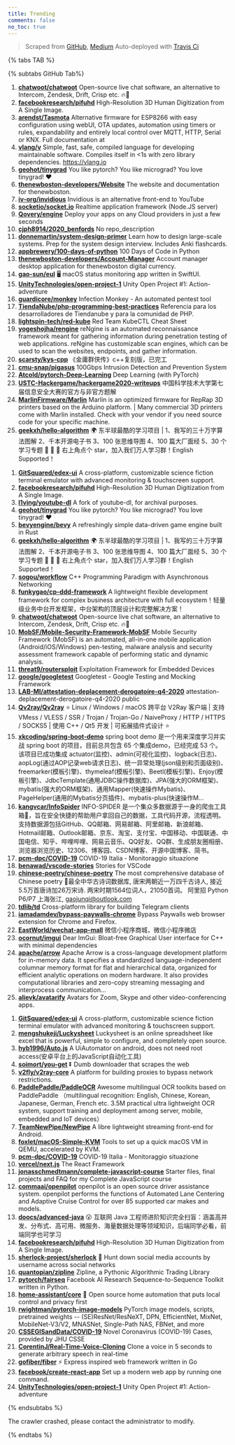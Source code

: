 ```yaml
---
title: Trending
comments: false
no_toc: true
---
```


> Scraped from [GitHub](https://github.com/trending), [Medium](https://medium.com/topic/popular)
Auto-deployed with [Travis Ci](https://travis-ci.org/)

{% tabs TAB %}
<!-- tab GitHub -->
{% subtabs GitHub Tab%}
<!-- tab Daily -->
1. [**chatwoot/chatwoot**](https://github.com/chatwoot/chatwoot)
Open-source live chat software, an alternative to Intercom, Zendesk, Drift, Crisp etc. 🔥💬
2. [**facebookresearch/pifuhd**](https://github.com/facebookresearch/pifuhd)
High-Resolution 3D Human Digitization from A Single Image.
3. [**arendst/Tasmota**](https://github.com/arendst/Tasmota)
Alternative firmware for ESP8266 with easy configuration using webUI, OTA updates, automation using timers or rules, expandability and entirely local control over MQTT, HTTP, Serial or KNX. Full documentation at
4. [**vlang/v**](https://github.com/vlang/v)
Simple, fast, safe, compiled language for developing maintainable software. Compiles itself in <1s with zero library dependencies. https://vlang.io
5. [**geohot/tinygrad**](https://github.com/geohot/tinygrad)
You like pytorch? You like micrograd? You love tinygrad! ❤️
6. [**thenewboston-developers/Website**](https://github.com/thenewboston-developers/Website)
The website and documentation for thenewboston.
7. [**iv-org/invidious**](https://github.com/iv-org/invidious)
Invidious is an alternative front-end to YouTube
8. [**socketio/socket.io**](https://github.com/socketio/socket.io)
Realtime application framework (Node.JS server)
9. [**Qovery/engine**](https://github.com/Qovery/engine)
Deploy your apps on any Cloud providers in just a few seconds
10. [**cjph8914/2020_benfords**](https://github.com/cjph8914/2020_benfords)
No repo_description
11. [**donnemartin/system-design-primer**](https://github.com/donnemartin/system-design-primer)
Learn how to design large-scale systems. Prep for the system design interview. Includes Anki flashcards.
12. [**appbrewery/100-days-of-python**](https://github.com/appbrewery/100-days-of-python)
100 Days of Code in Python
13. [**thenewboston-developers/Account-Manager**](https://github.com/thenewboston-developers/Account-Manager)
Account manager desktop application for thenewboston digital currency.
14. [**gao-sun/eul**](https://github.com/gao-sun/eul)
🖥️ macOS status monitoring app written in SwiftUI.
15. [**UnityTechnologies/open-project-1**](https://github.com/UnityTechnologies/open-project-1)
Unity Open Project #1: Action-adventure
16. [**guardicore/monkey**](https://github.com/guardicore/monkey)
Infection Monkey - An automated pentest tool
17. [**TiendaNube/php-programming-best-practices**](https://github.com/TiendaNube/php-programming-best-practices)
Referencia para los desarrolladores de Tiendanube y para la comunidad de PHP.
18. [**lightspin-tech/red-kube**](https://github.com/lightspin-tech/red-kube)
Red Team KubeCTL Cheat Sheet
19. [**yogeshojha/rengine**](https://github.com/yogeshojha/rengine)
reNgine is an automated reconnaissance framework meant for gathering information during penetration testing of web applications. reNgine has customizable scan engines, which can be used to scan the websites, endpoints, and gather information.
20. [**scarsty/kys-cpp**](https://github.com/scarsty/kys-cpp)
《金庸群侠传》c++复刻版，已完工
21. [**cmu-snap/pigasus**](https://github.com/cmu-snap/pigasus)
100Gbps Intrusion Detection and Prevention System
22. [**Atcold/pytorch-Deep-Learning**](https://github.com/Atcold/pytorch-Deep-Learning)
Deep Learning (with PyTorch)
23. [**USTC-Hackergame/hackergame2020-writeups**](https://github.com/USTC-Hackergame/hackergame2020-writeups)
中国科学技术大学第七届信息安全大赛的官方与非官方题解
24. [**MarlinFirmware/Marlin**](https://github.com/MarlinFirmware/Marlin)
Marlin is an optimized firmware for RepRap 3D printers based on the Arduino platform. | Many commercial 3D printers come with Marlin installed. Check with your vendor if you need source code for your specific machine.
25. [**geekxh/hello-algorithm**](https://github.com/geekxh/hello-algorithm)
🌍 东半球最酷的学习项目 | 1、我写的三十万字算法图解 2、千本开源电子书 3、100 张思维导图 4、100 篇大厂面经 5、30 个学习专题 🚀 🚀 🚀 右上角点个 star，加入我们万人学习群！English Supported！
<!-- endtab -->
<!-- tab Weekly -->
1. [**GitSquared/edex-ui**](https://github.com/GitSquared/edex-ui)
A cross-platform, customizable science fiction terminal emulator with advanced monitoring & touchscreen support.
2. [**facebookresearch/pifuhd**](https://github.com/facebookresearch/pifuhd)
High-Resolution 3D Human Digitization from A Single Image.
3. [**l1ving/youtube-dl**](https://github.com/l1ving/youtube-dl)
A fork of youtube-dl, for archival purposes.
4. [**geohot/tinygrad**](https://github.com/geohot/tinygrad)
You like pytorch? You like micrograd? You love tinygrad! ❤️
5. [**bevyengine/bevy**](https://github.com/bevyengine/bevy)
A refreshingly simple data-driven game engine built in Rust
6. [**geekxh/hello-algorithm**](https://github.com/geekxh/hello-algorithm)
🌍 东半球最酷的学习项目 | 1、我写的三十万字算法图解 2、千本开源电子书 3、100 张思维导图 4、100 篇大厂面经 5、30 个学习专题 🚀 🚀 🚀 右上角点个 star，加入我们万人学习群！English Supported！
7. [**sogou/workflow**](https://github.com/sogou/workflow)
C++ Programming Paradigm with Asynchronous Networking
8. [**funkygao/cp-ddd-framework**](https://github.com/funkygao/cp-ddd-framework)
A lightweight flexible development framework for complex business architecture with full ecosystem！轻量级业务中台开发框架，中台架构的顶层设计和完整解决方案！
9. [**chatwoot/chatwoot**](https://github.com/chatwoot/chatwoot)
Open-source live chat software, an alternative to Intercom, Zendesk, Drift, Crisp etc. 🔥💬
10. [**MobSF/Mobile-Security-Framework-MobSF**](https://github.com/MobSF/Mobile-Security-Framework-MobSF)
Mobile Security Framework (MobSF) is an automated, all-in-one mobile application (Android/iOS/Windows) pen-testing, malware analysis and security assessment framework capable of performing static and dynamic analysis.
11. [**threat9/routersploit**](https://github.com/threat9/routersploit)
Exploitation Framework for Embedded Devices
12. [**google/googletest**](https://github.com/google/googletest)
Googletest - Google Testing and Mocking Framework
13. [**LAB-MI/attestation-deplacement-derogatoire-q4-2020**](https://github.com/LAB-MI/attestation-deplacement-derogatoire-q4-2020)
attestation-deplacement-derogatoire-q4-2020 public
14. [**Qv2ray/Qv2ray**](https://github.com/Qv2ray/Qv2ray)
⭐ Linux / Windows / macOS 跨平台 V2Ray 客户端 | 支持 VMess / VLESS / SSR / Trojan / Trojan-Go / NaiveProxy / HTTP / HTTPS / SOCKS5 | 使用 C++ / Qt5 开发 | 可拓展插件式设计 ⭐
15. [**xkcoding/spring-boot-demo**](https://github.com/xkcoding/spring-boot-demo)
spring boot demo 是一个用来深度学习并实战 spring boot 的项目，目前总共包含 65 个集成demo，已经完成 53 个。 该项目已成功集成 actuator(监控)、admin(可视化监控)、logback(日志)、aopLog(通过AOP记录web请求日志)、统一异常处理(json级别和页面级别)、freemarker(模板引擎)、thymeleaf(模板引擎)、Beetl(模板引擎)、Enjoy(模板引擎)、JdbcTemplate(通用JDBC操作数据库)、JPA(强大的ORM框架)、mybatis(强大的ORM框架)、通用Mapper(快速操作Mybatis)、PageHelper(通用的Mybatis分页插件)、mybatis-plus(快速操作M…
16. [**kangvcar/InfoSpider**](https://github.com/kangvcar/InfoSpider)
INFO-SPIDER 是一个集众多数据源于一身的爬虫工具箱🧰，旨在安全快捷的帮助用户拿回自己的数据，工具代码开源，流程透明。支持数据源包括GitHub、QQ邮箱、网易邮箱、阿里邮箱、新浪邮箱、Hotmail邮箱、Outlook邮箱、京东、淘宝、支付宝、中国移动、中国联通、中国电信、知乎、哔哩哔哩、网易云音乐、QQ好友、QQ群、生成朋友圈相册、浏览器浏览历史、12306、博客园、CSDN博客、开源中国博客、简书。
17. [**pcm-dpc/COVID-19**](https://github.com/pcm-dpc/COVID-19)
COVID-19 Italia - Monitoraggio situazione
18. [**benawad/vscode-stories**](https://github.com/benawad/vscode-stories)
Stories for VSCode
19. [**chinese-poetry/chinese-poetry**](https://github.com/chinese-poetry/chinese-poetry)
The most comprehensive database of Chinese poetry 🧶最全中华古诗词数据库, 唐宋两朝近一万四千古诗人, 接近5.5万首唐诗加26万宋诗. 两宋时期1564位词人，21050首词。 阿里招 Python P6/P7 上海张江, gaojunqi@outlook.com
20. [**tdlib/td**](https://github.com/tdlib/td)
Cross-platform library for building Telegram clients
21. [**iamadamdev/bypass-paywalls-chrome**](https://github.com/iamadamdev/bypass-paywalls-chrome)
Bypass Paywalls web browser extension for Chrome and Firefox.
22. [**EastWorld/wechat-app-mall**](https://github.com/EastWorld/wechat-app-mall)
微信小程序商城，微信小程序微店
23. [**ocornut/imgui**](https://github.com/ocornut/imgui)
Dear ImGui: Bloat-free Graphical User interface for C++ with minimal dependencies
24. [**apache/arrow**](https://github.com/apache/arrow)
Apache Arrow is a cross-language development platform for in-memory data. It specifies a standardized language-independent columnar memory format for flat and hierarchical data, organized for efficient analytic operations on modern hardware. It also provides computational libraries and zero-copy streaming messaging and interprocess communication…
25. [**alievk/avatarify**](https://github.com/alievk/avatarify)
Avatars for Zoom, Skype and other video-conferencing apps.
<!-- endtab -->
<!-- tab Monthly -->
1. [**GitSquared/edex-ui**](https://github.com/GitSquared/edex-ui)
A cross-platform, customizable science fiction terminal emulator with advanced monitoring & touchscreen support.
2. [**mengshukeji/Luckysheet**](https://github.com/mengshukeji/Luckysheet)
Luckysheet is an online spreadsheet like excel that is powerful, simple to configure, and completely open source.
3. [**hyb1996/Auto.js**](https://github.com/hyb1996/Auto.js)
A UiAutomator on android, does not need root access(安卓平台上的JavaScript自动化工具)
4. [**soimort/you-get**](https://github.com/soimort/you-get)
⏬ Dumb downloader that scrapes the web
5. [**v2fly/v2ray-core**](https://github.com/v2fly/v2ray-core)
A platform for building proxies to bypass network restrictions.
6. [**PaddlePaddle/PaddleOCR**](https://github.com/PaddlePaddle/PaddleOCR)
Awesome multilingual OCR toolkits based on PaddlePaddle （multilingual recognition: English, Chinese, Korean, Japanese, German, French etc. 3.5M practical ultra lightweight OCR system, support training and deployment among server, mobile, embedded and IoT devices）
7. [**TeamNewPipe/NewPipe**](https://github.com/TeamNewPipe/NewPipe)
A libre lightweight streaming front-end for Android.
8. [**foxlet/macOS-Simple-KVM**](https://github.com/foxlet/macOS-Simple-KVM)
Tools to set up a quick macOS VM in QEMU, accelerated by KVM.
9. [**pcm-dpc/COVID-19**](https://github.com/pcm-dpc/COVID-19)
COVID-19 Italia - Monitoraggio situazione
10. [**vercel/next.js**](https://github.com/vercel/next.js)
The React Framework
11. [**jonasschmedtmann/complete-javascript-course**](https://github.com/jonasschmedtmann/complete-javascript-course)
Starter files, final projects and FAQ for my Complete JavaScript course
12. [**commaai/openpilot**](https://github.com/commaai/openpilot)
openpilot is an open source driver assistance system. openpilot performs the functions of Automated Lane Centering and Adaptive Cruise Control for over 85 supported car makes and models.
13. [**doocs/advanced-java**](https://github.com/doocs/advanced-java)
😮 互联网 Java 工程师进阶知识完全扫盲：涵盖高并发、分布式、高可用、微服务、海量数据处理等领域知识，后端同学必看，前端同学也可学习
14. [**facebookresearch/pifuhd**](https://github.com/facebookresearch/pifuhd)
High-Resolution 3D Human Digitization from A Single Image.
15. [**sherlock-project/sherlock**](https://github.com/sherlock-project/sherlock)
🔎 Hunt down social media accounts by username across social networks
16. [**quantopian/zipline**](https://github.com/quantopian/zipline)
Zipline, a Pythonic Algorithmic Trading Library
17. [**pytorch/fairseq**](https://github.com/pytorch/fairseq)
Facebook AI Research Sequence-to-Sequence Toolkit written in Python.
18. [**home-assistant/core**](https://github.com/home-assistant/core)
🏡 Open source home automation that puts local control and privacy first
19. [**rwightman/pytorch-image-models**](https://github.com/rwightman/pytorch-image-models)
PyTorch image models, scripts, pretrained weights -- (SE)ResNet/ResNeXT, DPN, EfficientNet, MixNet, MobileNet-V3/V2, MNASNet, Single-Path NAS, FBNet, and more
20. [**CSSEGISandData/COVID-19**](https://github.com/CSSEGISandData/COVID-19)
Novel Coronavirus (COVID-19) Cases, provided by JHU CSSE
21. [**CorentinJ/Real-Time-Voice-Cloning**](https://github.com/CorentinJ/Real-Time-Voice-Cloning)
Clone a voice in 5 seconds to generate arbitrary speech in real-time
22. [**gofiber/fiber**](https://github.com/gofiber/fiber)
⚡️ Express inspired web framework written in Go
23. [**facebook/create-react-app**](https://github.com/facebook/create-react-app)
Set up a modern web app by running one command.
24. [**UnityTechnologies/open-project-1**](https://github.com/UnityTechnologies/open-project-1)
Unity Open Project #1: Action-adventure
<!-- endtab -->
{% endsubtabs %}
<!-- endtab -->
<!-- tab Medium -->
The crawler crashed, please contact the administrator to modify.
<!-- endtab -->
{% endtabs %}
